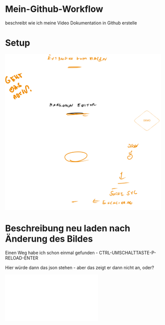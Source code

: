 # Mein-Github-Workflow

beschreibt wie ich meine Video Dokumentation in Github erstelle

# Setup

![](screen1.excalidraw.svg)

# Beschreibung neu laden nach Änderung des Bildes

Einen Weg habe ich schon einmal gefunden - CTRL-UMSCHALTTASTE-P- RELOAD-ENTER


Hier würde dann das json stehen - aber das zeigt er dann nicht an, oder?

![](screen2.excalidraw.json)